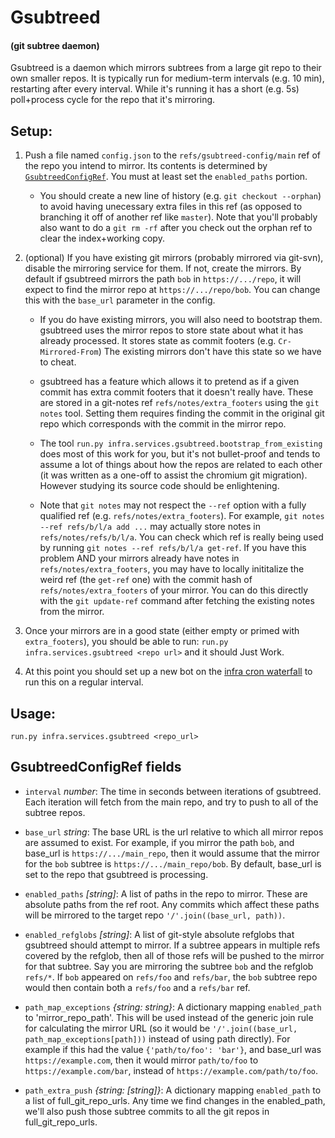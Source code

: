 # Gsubtreed

#### (git subtree daemon)

Gsubtreed is a daemon which mirrors subtrees from a large git repo to their
own smaller repos. It is typically run for medium-term intervals (e.g. 10 min),
restarting after every interval. While it's running it has a short (e.g. 5s)
poll+process cycle for the repo that it's mirroring.

## Setup:

1.  Push a file named `config.json` to the `refs/gsubtreed-config/main` ref of
    the repo you intend to mirror. Its contents is determined by
    [`GsubtreedConfigRef`][1]. You must at least set the `enabled_paths`
    portion.
    *   You should create a new line of history (e.g. `git checkout --orphan`)
        to avoid having unecessary extra files in this ref (as opposed to
        branching it off of another ref like `master`). Note that you'll
        probably also want to do a `git rm -rf` after you check out the orphan
        ref to clear the index+working copy.
1.  (optional) If you have existing git mirrors (probably mirrored via git-svn),
    disable the mirroring service for them. If not, create the mirrors. By
    default if gsubtreed mirrors the path `bob` in `https://.../repo`, it will
    expect to find the mirror repo at `https://.../repo/bob`. You can change
    this with the `base_url` parameter in the config.
    *   If you do have existing mirrors, you will also need to bootstrap them.
        gsubtreed uses the mirror repos to store state about what it has already
        processed. It stores state as commit footers (e.g. `Cr-Mirrored-From`)
        The existing mirrors don't have this state so we have to cheat.

    *   gsubtreed has a feature which allows it to pretend as if a given commit
        has extra commit footers that it doesn't really have. These are stored
        in a git-notes ref `refs/notes/extra_footers` using the `git notes`
        tool.  Setting them requires finding the commit in the original git repo
        which corresponds with the commit in the mirror repo.

    *   The tool `run.py infra.services.gsubtreed.bootstrap_from_existing` does
        most of this work for you, but it's not bullet-proof and tends to assume
        a lot of things about how the repos are related to each other (it was
        written as a one-off to assist the chromium git migration). However
        studying its source code should be enlightening.

    *   Note that `git notes` may not respect the `--ref` option with a fully
        qualified ref (e.g. `refs/notes/extra_footers`). For example, `git notes
        --ref refs/b/l/a add ...` may actually store notes in
        `refs/notes/refs/b/l/a`. You can check which ref is really being used by
        running `git notes --ref refs/b/l/a get-ref`.  If you have this problem
        AND your mirrors already have notes in `refs/notes/extra_footers`, you
        may have to locally inititalize the weird ref (the `get-ref` one) with
        the commit hash of `refs/notes/extra_footers` of your mirror. You can do
        this directly with the `git update-ref` command after fetching the
        existing notes from the mirror.

1.  Once your mirrors are in a good state (either empty or primed with
    `extra_footers`), you should be able to run: `run.py
    infra.services.gsubtreed <repo url>` and it should Just Work.

1.  At this point you should set up a new bot on the [infra cron waterfall][2]
    to run this on a regular interval.

## Usage:

    run.py infra.services.gsubtreed <repo_url>

## GsubtreedConfigRef fields

*   `interval` *number*: The time in seconds between iterations of gsubtreed.
    Each iteration will fetch from the main repo, and try to push to all of the
    subtree repos.

*   `base_url` *string*: The base URL is the url relative to which all mirror
    repos are assumed to exist. For example, if you mirror the path `bob`, and
    base_url is `https://.../main_repo`, then it would assume that the mirror
    for the `bob` subtree is `https://.../main_repo/bob`.  By default, base_url
    is set to the repo that gsubtreed is processing.

*   `enabled_paths` *[string]*: A list of paths in the repo to mirror. These are
    absolute paths from the ref root. Any commits which affect these paths will
    be mirrored to the target repo `'/'.join((base_url, path))`.

*   `enabled_refglobs` *[string]*: A list of git-style absolute refglobs that
    gsubtreed should attempt to mirror. If a subtree appears in multiple refs
    covered by the refglob, then all of those refs will be pushed to the mirror
    for that subtree. Say you are mirroring the subtree `bob` and the refglob
    `refs/*`. If `bob` appeared on `refs/foo` and `refs/bar`, the `bob` subtree
    repo would then contain both a `refs/foo` and a `refs/bar` ref.

*   `path_map_exceptions` *{string: string}*: A dictionary mapping
    `enabled_path` to 'mirror_repo_path'. This will be used instead of the
    generic join rule for calculating the mirror URL (so it would be
    `'/'.join((base_url, path_map_exceptions[path]))` instead of using path
    directly). For example if this had the value `{'path/to/foo': 'bar'}`, and
    base_url was `https://example.com`, then it would mirror `path/to/foo` to
    `https://example.com/bar`, instead of `https://example.com/path/to/foo`.

*   `path_extra_push` *{string: [string]}*: A dictionary mapping `enabled_path`
    to a list of full_git_repo_urls. Any time we find changes in the
    enabled_path, we'll also push those subtree commits to all the git repos in
    full_git_repo_urls.

[1]: ./gsubtreed.py#32
[2]: http://build.chromium.org/p/chromium.infra.cron
